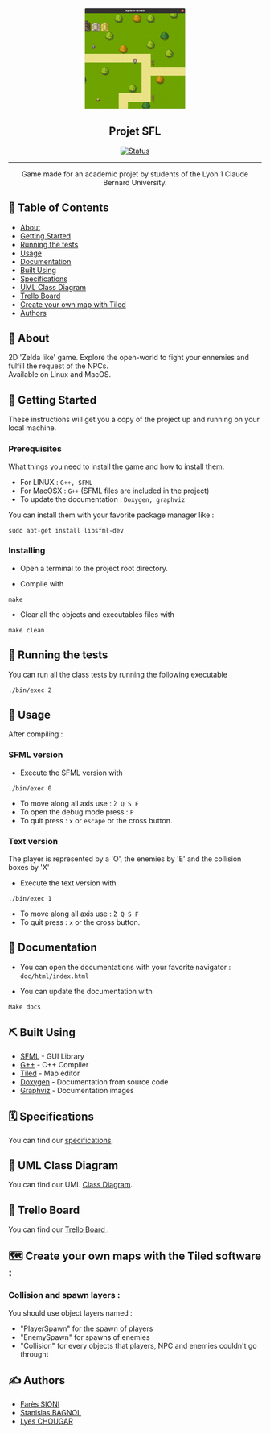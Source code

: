 <p align="center">
  <a href="" rel="noopener">
 <img width=200px height=200px src="image.png" alt="Project logo"></a>
</p>

<h2 align="center">Projet SFL</h2>

<div align="center">

[![Status](https://img.shields.io/badge/status-active-success.svg)]()


</div>

---

<p align="center"> Game made for an academic projet by students of the Lyon 1 Claude Bernard University.
    <br> 

</p>

## 📝 Table of Contents

- [About](#about)
- [Getting Started](#getting_started)
- [Running the tests](#tests)
- [Usage](#usage)
- [Documentation](#documentation)
- [Built Using](#built_using)
- [Specifications](specifications)
- [UML Class Diagram](diagram)
- [Trello Board](trello)
- [Create your own map with Tiled](map)
- [Authors](#authors)


## 🧐 About <a name = "about"></a>

2D 'Zelda like' game. Explore the open-world to fight your ennemies and fulfill the request of the NPCs. <br> Available on Linux and MacOS. 


## 🏁 Getting Started <a name = "getting_started"></a>

These instructions will get you a copy of the project up and running on your local machine.


### Prerequisites

What things you need to install the game and how to install them.

- For LINUX : `G++, SFML` 
- For MacOSX : `G++` (SFML files are included in the project)
- To update the documentation : `Doxygen, graphviz`

You can install them with your favorite package manager like :
```
sudo apt-get install libsfml-dev 
```


### Installing

- Open a terminal to the project root directory.

- Compile with 
```
make
```  

- Clear all the objects and executables files with
```
make clean
``` 


## 🔧 Running the tests <a name = "tests"></a>

You can run all the class tests by running the following executable

```
./bin/exec 2
``` 


## 🎈 Usage <a name="usage"></a>

After compiling :


### SFML version
- Execute the SFML version with
```
./bin/exec 0
``` 

- To move along all axis use : ̀`Z Q S F`
- To open the debug mode press : `P`
- To quit press : `x` or `escape` or the cross button.


### Text version

The player is represented by a 'O', the enemies by 'E' and the collision boxes by 'X'

- Execute the text version with
```
./bin/exec 1
``` 

- To move along all axis use : ̀`Z Q S F`
- To quit press : `x` or the cross button.


## 📘 Documentation <a name = "documentation"></a>

- You can open the documentations with your favorite navigator : `doc/html/index.html`

- You can update the documentation with 
```
Make docs
```


## ⛏️ Built Using <a name = "built_using"></a>

- [SFML](https://www.sfml-dev.org/index-fr.php) - GUI Library
- [G++](https://gcc.gnu.org/) - C++ Compiler
- [Tiled](https://www.mapeditor.org/) - Map editor
- [Doxygen](https://www.doxygen.nl/index.html) - Documentation from source code
- [Graphviz](https://graphviz.org/) - Documentation images


## 🗓️ Specifications <a name="specifications"></a>
You can find our [specifications](https://docs.google.com/document/d/1M3ReGvUai9tsUhxqgG_X2tHgvNp70VFRoiY18aw6FXw/edit#heading=h.z6ne0og04bp5).


## 🔄 UML Class Diagram <a name="diagram"></a>
You can find our UML [Class Diagram](https://app.diagrams.net/?state=%7B%22ids%22:%5B%221cDj2nZ69OLlIY6NArtj_65bF8BKCwmA5%22%5D,%22action%22:%22open%22,%22userId%22:%22101499938783679469280%22,%22resourceKeys%22:%7B%7D%7D).


## 📌 Trello Board <a name="trello"></a>
You can find our [Trello Board ](https://trello.com/b/tu5E8z0s/projet-sfl).


## 🗺️ Create your own maps with the Tiled software : <a name="map"></a>
### Collision and spawn layers :
You should use object layers named :
- "PlayerSpawn" for the spawn of players
- "EnemySpawn" for spawns of enemies
- "Collision" for every objects that players, NPC and enemies couldn't go throught


## ✍️ Authors <a name = "authors"></a>

- [Farès SIONI](https://forge.univ-lyon1.fr/p1907037)
- [Stanislas BAGNOL](https://forge.univ-lyon1.fr/p1909886)
- [Lyes CHOUGAR](https://forge.univ-lyon1.fr/p1925126)

